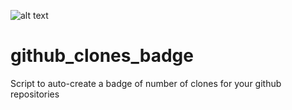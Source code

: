 ![alt text](http://apmechev.com/img/git_repos/github_clones_badge_clones.svg "github clones")

# github_clones_badge

Script to auto-create a badge of number of clones for your github repositories


